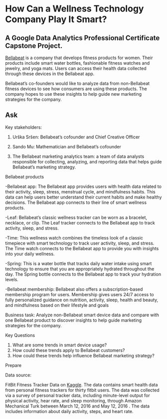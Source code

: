 # How Can a Wellness Technology Company Play It Smart? 
## A Google Data Analytics Professional Certificate Capstone Project.

[Bellabeat]( https://bellabeat.com/) is a company that develops fitness products for women. Their products include smart water bottles, fashionable fitness watches and jewelry, and yoga mats. Users can access their health data collected through these devices in the Bellabeat app.

Bellabeat’s co-founders would like to analyze data from non-Bellabeat fitness devices to see how consumers are using these products. The company hopes to use these insights to help guide new marketing strategies for the company. 

## Ask

Key stakeholders:

1. Urška Sršen: Bellabeat’s cofounder and Chief Creative Officer

2. Sando Mu: Mathematician and Bellabeat’s cofounder

3. The Bellabeat marketing analytics team: a team of data analysts responsible for collecting, analyzing, and reporting data that helps guide Bellabeat’s marketing strategy.

Bellabeat products

-Bellabeat app: The Bellabeat app provides users with health data related to their activity, sleep, stress, menstrual cycle, and mindfulness habits. This data can help users better understand their current habits and make healthy decisions. The Bellabeat app connects to their line of smart wellness products.

-Leaf: Bellabeat’s classic wellness tracker can be worn as a bracelet, necklace, or clip. The Leaf tracker connects to the Bellabeat app to track activity, sleep, and stress.

-Time: This wellness watch combines the timeless look of a classic timepiece with smart technology to track user activity, sleep, and stress. The Time watch connects to the Bellabeat app to provide you with insights into your daily wellness.

-Spring: This is a water bottle that tracks daily water intake using smart technology to ensure that you are appropriately hydrated throughout the day. The Spring bottle connects to the Bellabeat app to track your hydration levels.

-Bellabeat membership: Bellabeat also offers a subscription-based membership program for users. Membership gives users 24/7 access to fully personalized guidance on nutrition, activity, sleep, health and beauty, and mindfulness based on their lifestyle and goals

Business task: Analyze non-Bellabeat smart device data and compare with one Bellabeat product to discover insights to help guide marketing strategies for the company.

Key Questions

1. What are some trends in smart device usage?
2. How could these trends apply to Bellabeat customers?
3. How could these trends help influence Bellabeat marketing strategy?

Prepare 

Data source: 

FitBit Fitness Tracker Data on [Kaggle]( https://www.kaggle.com/datasets/arashnic/fitbit). The data contains smart health data from personal fitness trackers for thirty fitbit users. The data was collected via a survey of personal tracker data, including minute-level output for physical activity, hear rate, and sleep monitoring, through Amazon Mechanical Turk between March 12, 2016 and May 12, 2016 . The data includes information about daily activity, steps, and heart rate. 
